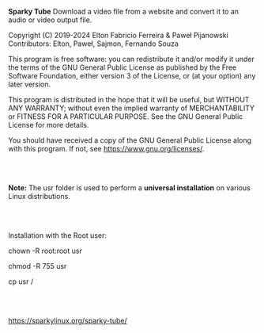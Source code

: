 **Sparky Tube** Download a video file from a website and convert it to an audio or video output file.

Copyright (C) 2019-2024 Elton Fabricio Ferreira & Paweł Pijanowski Contributors: Elton, Paweł, Sajmon, Fernando Souza

This program is free software: you can redistribute it and/or modify it under the terms of the GNU General Public License as published by the Free Software Foundation, either version 3 of the License, or (at your option) any later version.

This program is distributed in the hope that it will be useful, but WITHOUT ANY WARRANTY; without even the implied warranty of MERCHANTABILITY or FITNESS FOR A PARTICULAR PURPOSE. See the GNU General Public License for more details.

You should have received a copy of the GNU General Public License along with this program. If not, see https://www.gnu.org/licenses/.

<br> <br> 

**Note:** The usr folder is used to perform a **universal installation** on various Linux distributions.

<br> <br>

Installation with the Root user:

chown -R root:root usr

chmod -R 755 usr

cp usr /

<br> <br>

https://sparkylinux.org/sparky-tube/
